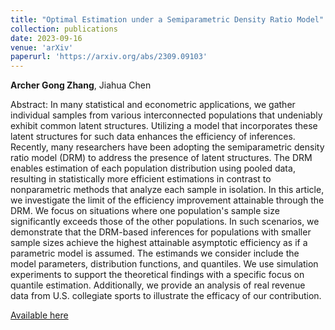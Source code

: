 ```yaml
--- 
title: "Optimal Estimation under a Semiparametric Density Ratio Model" 
collection: publications 
date: 2023-09-16
venue: 'arXiv'
paperurl: 'https://arxiv.org/abs/2309.09103' 
--- 
```


**Archer Gong Zhang**, Jiahua Chen

Abstract: In many statistical and econometric applications, we gather individual samples from various interconnected populations that undeniably exhibit common latent structures.
Utilizing a model that incorporates these latent structures for such data enhances the efficiency of inferences. 
Recently, many researchers have been adopting the semiparametric density ratio model (DRM) to address the presence of latent structures.
The DRM enables estimation of each population distribution using pooled data, resulting in statistically more efficient estimations in contrast to nonparametric methods that analyze each sample in isolation.
In this article, we investigate the limit of the efficiency improvement attainable through the DRM. 
We focus on situations where one population's sample size significantly exceeds those of the other populations. 
In such scenarios, we demonstrate that the DRM-based inferences for populations with smaller sample sizes achieve the highest attainable asymptotic efficiency as if a parametric model is assumed. 
The estimands we consider include the model parameters, distribution functions, and quantiles. 
We use simulation experiments to support the theoretical findings with a specific focus on quantile estimation. 
Additionally, we provide an analysis of real revenue data from U.S. collegiate sports to illustrate the efficacy of our contribution.

[Available here](https://arxiv.org/abs/2309.09103)

